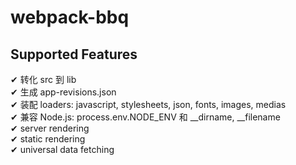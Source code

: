# webpack-bbq

## Supported Features

✔︎ 转化 src 到 lib  
✔︎ 生成 app-revisions.json  
✔︎ 装配 loaders: javascript, stylesheets, json, fonts, images, medias  
✔︎ 兼容 Node.js: process.env.NODE_ENV 和 \_\_dirname, \_\_filename  
✔︎ server rendering  
✔︎ static rendering  
✔︎ universal data fetching  
